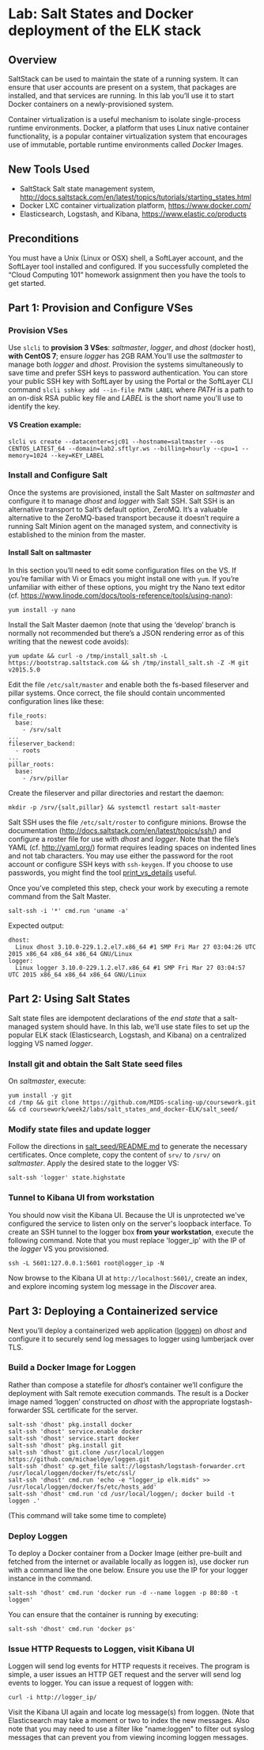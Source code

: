 # Lab: Salt States and Docker deployment of the ELK stack

## Overview

SaltStack can be used to maintain the state of a running system. It can ensure that user accounts are present on a system, that packages are installed, and that services are running. In this lab you’ll use it to start Docker containers on a newly-provisioned system.

Container virtualization is a useful mechanism to isolate single-process runtime environments. Docker, a platform that uses Linux native container functionality, is a popular container virtualization system that encourages use of immutable, portable runtime environments called _Docker_ Images.

## New Tools Used

- SaltStack Salt state management system, http://docs.saltstack.com/en/latest/topics/tutorials/starting_states.html
- Docker LXC container virtualization platform, https://www.docker.com/
- Elasticsearch, Logstash, and Kibana, https://www.elastic.co/products

## Preconditions
You must have a Unix (Linux or OSX) shell, a SoftLayer account, and the SoftLayer tool installed and configured. If you successfully completed the “Cloud Computing 101” homework assignment then you have the tools to get started.

## Part 1: Provision and Configure VSes

### Provision VSes
Use `slcli` to **provision 3 VSes**: _saltmaster_, _logger_, and _dhost_ (docker host), **with CentOS 7**; ensure _logger_ has 2GB RAM.You’ll use the _saltmaster_ to manage both _logger_ and _dhost_. Provision the systems simultaneously to save time and prefer SSH keys to password authentication. You can store your public SSH key with SoftLayer by using the Portal or the SoftLayer CLI command `slcli sshkey add --in-file PATH LABEL` where _PATH_ is a path to an on-disk RSA public key file and _LABEL_ is the short name you'll use to identify the key.

#### VS Creation example:
    slcli vs create --datacenter=sjc01 --hostname=saltmaster --os CENTOS_LATEST_64 --domain=lab2.sftlyr.ws --billing=hourly --cpu=1 --memory=1024 --key=KEY_LABEL

### Install and Configure Salt
Once the systems are provisioned, install the Salt Master on _saltmaster_ and configure it to manage _dhost_ and _logger_ with Salt SSH. Salt SSH is an alternative transport to Salt’s default option, ZeroMQ. It’s a valuable alternative to the ZeroMQ-based transport because it doesn’t require a running Salt Minion agent on the managed system, and connectivity is established to the minion from the master.

#### Install Salt on saltmaster
In this section you’ll need to edit some configuration files on the VS. If you’re familiar with Vi or Emacs you might install one with `yum`. If you’re unfamiliar with either of these options, you might try the Nano text editor (cf. https://www.linode.com/docs/tools-reference/tools/using-nano):

    yum install -y nano

Install the Salt Master daemon (note that using the ‘develop’ branch is normally not recommended but there’s a JSON rendering error as of this writing that the newest code avoids):

    yum update && curl -o /tmp/install_salt.sh -L https://bootstrap.saltstack.com && sh /tmp/install_salt.sh -Z -M git v2015.5.0

Edit the file `/etc/salt/master` and enable both the fs-based fileserver and pillar systems. Once correct, the file should contain uncommented configuration lines like these:

    file_roots:
      base:
        - /srv/salt
    ...
    fileserver_backend:
      - roots
    ...
    pillar_roots:
      base:
        - /srv/pillar

Create the fileserver and pillar directories and restart the daemon:

    mkdir -p /srv/{salt,pillar} && systemctl restart salt-master

Salt SSH uses the file `/etc/salt/roster` to configure minions. Browse the documentation (http://docs.saltstack.com/en/latest/topics/ssh/) and configure a roster file for use with _dhost_ and _logger_. Note that the file’s YAML (cf. http://yaml.org/) format requires leading spaces on indented lines and not tab characters. You may use either the password for the root account or configure SSH keys with `ssh-keygen`. If you choose to use passwords, you might find the tool [print_vs_details](https://github.com/MIDS-scaling-up/tools/softlayer/print_vs_details) useful.

Once you’ve completed this step, check your work by executing a remote command from the Salt Master.

    salt-ssh -i '*' cmd.run 'uname -a'

Expected output:

    dhost:
      Linux dhost 3.10.0-229.1.2.el7.x86_64 #1 SMP Fri Mar 27 03:04:26 UTC 2015 x86_64 x86_64 x86_64 GNU/Linux
    logger:
      Linux logger 3.10.0-229.1.2.el7.x86_64 #1 SMP Fri Mar 27 03:04:57 UTC 2015 x86_64 x86_64 x86_64 GNU/Linux

## Part 2: Using Salt States

Salt state files are idempotent declarations of the _end state_ that a salt-managed system should have. In this lab, we’ll use state files to set up the popular ELK stack (Elasticsearch, Logstash, and Kibana) on a centralized logging VS named _logger_.

### Install git and obtain the Salt State seed files

On _saltmaster_, execute:

    yum install -y git
    cd /tmp && git clone https://github.com/MIDS-scaling-up/coursework.git && cd coursework/week2/labs/salt_states_and_docker-ELK/salt_seed/

### Modify state files and update logger

Follow the directions in [salt_seed/README.md](salt_seed/README.md) to generate the necessary certificates. Once complete, copy the content of `srv/` to `/srv/` on _saltmaster_. Apply the desired state to the logger VS:

    salt-ssh 'logger' state.highstate

### Tunnel to Kibana UI from workstation

You should now visit the Kibana UI. Because the UI is unprotected we've configured the service to listen only on the server's loopback interface. To create an SSH tunnel to the logger box **from your workstation**, execute the following command. Note that you must replace 'logger_ip' with the IP of the _logger_ VS you provisioned.

    ssh -L 5601:127.0.0.1:5601 root@logger_ip -N

Now browse to the Kibana UI at `http://localhost:5601/`, create an index, and explore incoming system log message in the _Discover_ area.

## Part 3: Deploying a Containerized service

Next you’ll deploy a containerized web application ([loggen](week2_lab_salt_and_docker_elk/loggen/README.md)) on _dhost_ and configure it to securely send log messages to logger using lumberjack over TLS.

### Build a Docker Image for Loggen

Rather than compose a statefile for _dhost_’s container we’ll configure the deployment with Salt remote execution commands. The result is a Docker image named ‘loggen’ constructed on _dhost_ with the appropriate logstash-forwarder SSL certificate for the server.

    salt-ssh 'dhost' pkg.install docker
    salt-ssh 'dhost' service.enable docker
    salt-ssh 'dhost' service.start docker
    salt-ssh 'dhost' pkg.install git
    salt-ssh 'dhost' git.clone /usr/local/loggen https://github.com/michaeldye/loggen.git
    salt-ssh 'dhost' cp.get_file salt://logstash/logstash-forwarder.crt /usr/local/loggen/docker/fs/etc/ssl/
    salt-ssh 'dhost' cmd.run 'echo -e "logger_ip elk.mids" >> /usr/local/loggen/docker/fs/etc/hosts_add'
    salt-ssh 'dhost' cmd.run 'cd /usr/local/loggen/; docker build -t loggen .'

(This command will take some time to complete)

### Deploy Loggen

 To deploy a Docker container from a Docker Image (either pre-built and fetched from the internet or available locally as loggen is), use docker run with a command like the one below. Ensure you use the IP for your logger instance in the command.

    salt-ssh 'dhost' cmd.run 'docker run -d --name loggen -p 80:80 -t loggen'

You can ensure that the container is running by executing:

    salt-ssh 'dhost' cmd.run 'docker ps'

### Issue HTTP Requests to Loggen, visit Kibana UI

Loggen will send log events for HTTP requests it receives. The program is simple, a user issues an HTTP GET request and the server will send log events to logger. You can issue a request of loggen with:

    curl -i http://logger_ip/

Visit the Kibana UI again and locate log message(s) from loggen. (Note that Elasticsearch may take a moment or two to index the new messages. Also note that you may need to use a filter like "name:loggen" to filter out syslog messages that can prevent you from viewing incoming loggen messages.
